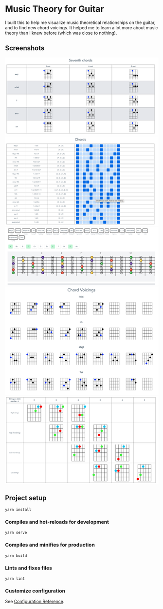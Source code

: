 # Music Theory for Guitar

I built this to help me visualize music theoretical relationships on the guitar, and to find new chord voicings. It helped me to learn a lot more about music theory than I knew before (which was close to nothing).

## Screenshots

![guitar1](images/guitar1.png)
![guitar2](images/guitar2.png)
![guitar3](images/guitar3.png)
![guitar4](images/guitar4.png)
![guitar5](images/guitar5.png)

## Project setup

```
yarn install
```

### Compiles and hot-reloads for development

```
yarn serve
```

### Compiles and minifies for production

```
yarn build
```

### Lints and fixes files

```
yarn lint
```

### Customize configuration

See [Configuration Reference](https://cli.vuejs.org/config/).
